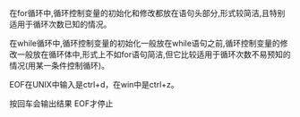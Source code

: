 在for循环中,循环控制变量的初始化和修改都放在语句头部分,形式较简洁,且特别适用于循环次数已知的情况。

在while循环中,循环控制变量的初始化一般放在while语句之前,循环控制变量的修改一般放在循环体中,形式上不如for语句简洁,但它比较适用于循环次数不易预知的情况(用某一条件控制循环)。

EOF在UNIX中输入是ctrl+d，在win中是ctrl+z。

按回车会输出结果 EOF才停止
